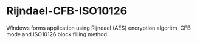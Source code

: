 # Rijndael-CFB-ISO10126
Windows forms application using Rijndael (AES) encryption algoritm, CFB mode and ISO10126 block filling method.
